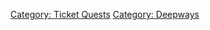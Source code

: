 [Category: Ticket Quests](Category:_Ticket_Quests "wikilink") [Category:
Deepways](Category:_Deepways "wikilink")
